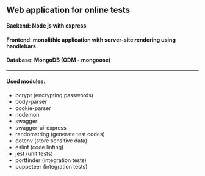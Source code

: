 <!-- Heading -->
## Web application for online tests

#### Backend: Node js with express

#### Frontend: monolithic application with server-site rendering using handlebars.

#### Database: MongoDB (ODM - mongoose)

<hr>

#### Used modules:
<!-- UL-->
* bcrypt (encrypting passwords)
* body-parser
* cookie-parser
* nodemon
* swagger
* swagger-ui-express
* randomstring (generate test codes)
* dotenv (store sensitive data)
* eslint (code linting)
* jest (unit tests)
* portfinder (integration tests)
* puppeteer (integration tests)